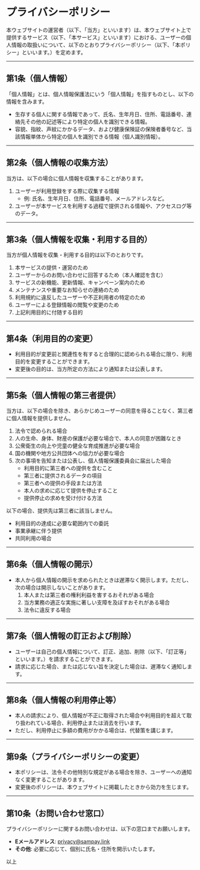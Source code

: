 # プライバシーポリシー

本ウェブサイトの運営者（以下、「当方」といいます）は、本ウェブサイト上で提供するサービス（以下、「本サービス」といいます）における、ユーザーの個人情報の取扱いについて、以下のとおりプライバシーポリシー（以下、「本ポリシー」といいます。）を定めます。

---

## 第1条（個人情報）

「個人情報」とは、個人情報保護法にいう「個人情報」を指すものとし、以下の情報を含みます。

- 生存する個人に関する情報であって、氏名、生年月日、住所、電話番号、連絡先その他の記述等により特定の個人を識別できる情報。
- 容貌、指紋、声紋にかかるデータ、および健康保険証の保険者番号など、当該情報単体から特定の個人を識別できる情報（個人識別情報）。

---

## 第2条（個人情報の収集方法）

当方は、以下の場合に個人情報を収集することがあります。

1. ユーザーが利用登録をする際に収集する情報
    - 例: 氏名、生年月日、住所、電話番号、メールアドレスなど。
2. ユーザーが本サービスを利用する過程で提供される情報や、アクセスログ等のデータ。

---

## 第3条（個人情報を収集・利用する目的）

当方が個人情報を収集・利用する目的は以下のとおりです。

1. 本サービスの提供・運営のため
2. ユーザーからのお問い合わせに回答するため（本人確認を含む）
3. サービスの新機能、更新情報、キャンペーン案内のため
4. メンテナンスや重要なお知らせの連絡のため
5. 利用規約に違反したユーザーや不正利用者の特定のため
6. ユーザーによる登録情報の閲覧や変更のため
7. 上記利用目的に付随する目的

---

## 第4条（利用目的の変更）

- 利用目的が変更前と関連性を有すると合理的に認められる場合に限り、利用目的を変更することができます。
- 変更後の目的は、当方所定の方法により通知または公表します。

---

## 第5条（個人情報の第三者提供）

当方は、以下の場合を除き、あらかじめユーザーの同意を得ることなく、第三者に個人情報を提供しません。

1. 法令で認められる場合
2. 人の生命、身体、財産の保護が必要な場合で、本人の同意が困難なとき
3. 公衆衛生の向上や児童の健全な育成推進が必要な場合
4. 国の機関や地方公共団体への協力が必要な場合
5. 次の事項を告知または公表し、個人情報保護委員会に届出した場合
    - 利用目的に第三者への提供を含むこと
    - 第三者に提供されるデータの項目
    - 第三者への提供の手段または方法
    - 本人の求めに応じて提供を停止すること
    - 提供停止の求めを受け付ける方法

以下の場合、提供先は第三者に該当しません。

- 利用目的の達成に必要な範囲内での委託
- 事業承継に伴う提供
- 共同利用の場合

---

## 第6条（個人情報の開示）

- 本人から個人情報の開示を求められたときは遅滞なく開示します。ただし、次の場合は開示しないことがあります。
    1. 本人または第三者の権利利益を害するおそれがある場合
    2. 当方業務の適正な実施に著しい支障を及ぼすおそれがある場合
    3. 法令に違反する場合

---

## 第7条（個人情報の訂正および削除）

- ユーザーは自己の個人情報について、訂正、追加、削除（以下、「訂正等」といいます。）を請求することができます。
- 請求に応じた場合、または応じない旨を決定した場合は、遅滞なく通知します。

---

## 第8条（個人情報の利用停止等）

- 本人の請求により、個人情報が不正に取得された場合や利用目的を超えて取り扱われている場合、利用停止または消去を行います。
- ただし、利用停止に多額の費用がかかる場合は、代替策を講じます。

---

## 第9条（プライバシーポリシーの変更）

- 本ポリシーは、法令その他特別な規定がある場合を除き、ユーザーへの通知なく変更することがあります。
- 変更後のポリシーは、本ウェブサイトに掲載したときから効力を生じます。

---

## 第10条（お問い合わせ窓口）

プライバシーポリシーに関するお問い合わせは、以下の窓口までお願いします。

- **Eメールアドレス**: privacy@sampay.link
- **その他**: 必要に応じて、個別に氏名・住所を開示いたします。

以上
